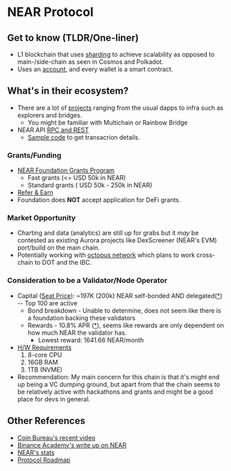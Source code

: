 # NEAR Protocol

## Get to know (TLDR/One-liner)

- L1 blockchain that uses [sharding](https://near.org/papers/nightshade/#sharding-basics) to achieve scalability as opposed to main-/side-chain as seen in Cosmos and Polkadot.
- Uses an [account](https://docs.near.org/docs/concepts/account), and every wallet is a smart contract.

## What's in their ecosystem?

- There are a lot of [projects](https://awesomenear.com/projects) ranging from the usual dapps to infra such as explorers and bridges.
  - You might be familiar with Multichain or Rainbow Bridge
- NEAR API [RPC and REST](https://docs.near.org/docs/api/overview)
  - [Sample code](https://github.com/near/near-api-js/blob/master/examples/cookbook/transactions/get-tx-detail.js) to get transacrion details.

### Grants/Funding

- [NEAR Foundation Grants Program](https://near.org/grants/)
  - Fast grants (<= USD 50k in NEAR)
  - Standard grants ( USD 50k - 250k in NEAR)
- [Refer & Earn](https://docs.google.com/forms/d/1xyLY4AmX7oX8PtirIhAAjwFRJFFR3oMN5mE8Iihg1pk)
- Foundation does **NOT** accept application for DeFi grants.

### Market Opportunity

- Charting and data (analytics) are still up for grabs but it *may* be contested as existing Aurora projects like DexScreener (NEAR's EVM) port/build on the main chain.
- Potentially working with [octopus network](https://oct.network/) which plans to work cross-chain to DOT and the IBC.

### Consideration to be a Validator/Node Operator

- Capital ([Seat Price](https://explorer.near.org/nodes/validators)): ~197K (200k) NEAR self-bonded AND delegated([*](https://near-nodes.io/validator/validator-bootcamp#becoming-a-validator)) -- Top 100 are active
  - Bond breakdown - Unable to determine, does not seem like there is a foundation backing these validators
  - Rewards - 10.8% APR ([*](https://www.stakingrewards.com/earn/near-protocol/)), seems like rewards are only dependent on how much NEAR the validator has.
    - Lowest reward: 1641.66 NEAR/month
- [H/W Requirements](https://near-nodes.io/validator/hardware)
    1. 8-core CPU
    2. 16GB RAM
    3. 1TB (NVME)
- Recommendation: My main concern for this chain is that it's might end up being a VC dumping ground, but apart from that the chain seems to be relatively active with hackathons and grants and might be a good place for devs in general.

## Other References

- [Coin Bureau's recent video](https://www.youtube.com/watch?v=6fKY5TaiakM)
- [Binance Academy's write up on NEAR](https://academy.binance.com/en/articles/what-is-near-protocol-near)
- [NEAR's stats](https://explorer.near.org/stats)
- [Protocol Roadmap](https://gov.near.org/t/protocol-development-roadmap/2903)
